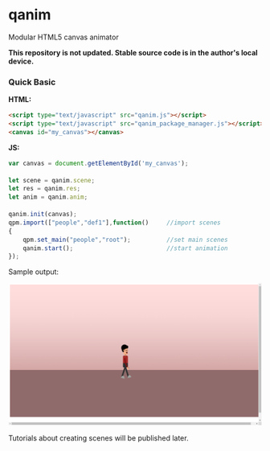 # qanim
Modular HTML5 canvas animator 

**This repository is not updated. Stable source code is in the author's local device.**

### Quick Basic
**HTML:**
```html
<script type="text/javascript" src="qanim.js"></script>
<script type="text/javascript" src="qanim_package_manager.js"></script>
<canvas id="my_canvas"></canvas>
```
**JS:**
```js
var canvas = document.getElementById('my_canvas');

let scene = qanim.scene;
let res = qanim.res;
let anim = qanim.anim;

qanim.init(canvas);
qpm.import(["people","def1"],function()     //import scenes
{
	qpm.set_main("people","root");          //set main scenes
	qanim.start();                          //start animation
});
```
Sample output:

![Screenshot](https://raw.githubusercontent.com/JustroX/qanim/master/readme.png)

Tutorials about creating scenes will be published later.
